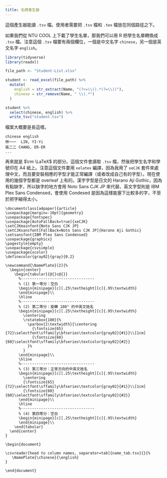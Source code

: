 ```yaml
---
title: 名牌產生器
---
```


這個產生器能讀 `.tsv` 檔。使用者需要把 `.tsv` 檔和 `.tex` 檔放在同個路徑之下。

如果我們從 NTU COOL 上下載了學生名單，那我們可以用 R 把學生名單轉換成 `.tsv` 檔。注意這個 `.tsv` 檔要有兩個欄位，一個是中文名字 `chinese`，另一個是英文名字 `english`。

```r
library(tidyverse)
library(readxl)

file_path <- "Student-List.xlsx"

student <- read_excel(file_path) %>%
  mutate(
    english = str_extract(Name, "(?<=\\().*(?=\\))"),
    chinese = str_remove(Name, " \\(.*")
  )

student %>%
  select(chinese, english) %>%
  write_tsv("student.tsv")
```

檔案大概要是長這樣。

```
chinese	english
林一一  LIN, YI-Yi
張二二	CHANG, ER-ER
...
```

再來就是 $\rm \LaTeX$ 的部分。這個文件會讀取 `.tsv` 檔，然後把學生名字和學號印在 A4 紙上。注意這個文件要用 `xelatex` 編譯，因為我用了 `xeCJK` 套件來處理中文，而且要安裝相應的字型才能正常編譯（或者改成自己有的字型）。現在使用的幾個字型都是 overleaf 上有的。漢字字型是日文的 Harano Aji Gothic，因為有點缺字，所以缺字的地方會用 Noto Sans CJK JP 來代替。英文字型則是 IBM Plex Sans Condensed，會使用 Condesed 是因為這樣能塞下比較多的字，不至於把字縮得太小。

```
\documentclass[a4paper]{article}
\usepackage[margin=-10pt]{geometry}
\usepackage{fontspec}
\usepackage[AutoFallBack=true]{xeCJK}
\setCJKmainfont{Noto Sans CJK JP}
\setCJKsansfont[FallBack=Noto Sans CJK JP]{Harano Aji Gothic}
\setsansfont{IBM Plex Sans Condensed}
\usepackage{graphicx}
\pagestyle{empty}
\usepackage{csvsimple}
\usepackage{xcolor}
\definecolor{gray02}{gray}{0.2}

\newcommand{\NamePlate}[2]{%
  \begin{center}
    \begin{tabular}{@{}c@{}}
      %---------------------------------
      % (1) 第一等分：空白
      \begin{minipage}[c][.25\textheight][c]{.95\textwidth}
      \end{minipage}\\
      \hline
      %---------------------------------
      % (2) 第二等分：旋轉 180° 的中英文姓名
      \begin{minipage}[c][.25\textheight][c]{.95\textwidth}
        \centering
        \rotatebox{180}{%
          \parbox{1\textwidth}{\centering
            {\fontsize{65}{72}\selectfont\sffamily\bfseries\textcolor{gray02}{#1}}\\[1cm]
            {\fontsize{60}{60}\selectfont\sffamily\bfseries\textcolor{gray02}{#2}}
          }%
        }
      \end{minipage}\\
      \hline
      %---------------------------------
      % (3) 第三等分：正常方向的中英文姓名
      \begin{minipage}[c][.25\textheight][c]{.95\textwidth}
        \centering
        {\fontsize{65}{72}\selectfont\sffamily\bfseries\textcolor{gray02}{#1}}\\[1cm]
        {\fontsize{60}{60}\selectfont\sffamily\bfseries\textcolor{gray02}{#2}}
      \end{minipage}\\
      \hline
      %---------------------------------
      % (4) 第四等分：空白
      \begin{minipage}[c][.25\textheight][c]{.95\textwidth}
      \end{minipage}\\
    \end{tabular}
  \end{center}
}

\begin{document}

\csvreader[head to column names, separator=tab]{name_tab.tsv}{}{%
   \NamePlate{\chinese}{\english}
}

\end{document}
```